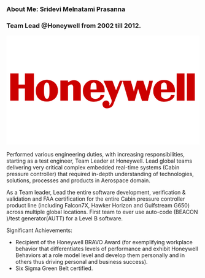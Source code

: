### About Me: Sridevi Melnatami Prasanna
### Team Lead @Honeywell from 2002 till 2012.

![Alt text](Logos/Honeywell-Logo-768x432.png)

Performed various engineering duties, with increasing responsibilities, starting as a test engineer, Team Leader at Honeywell. Lead global teams delivering very critical complex embedded real-time systems (Cabin pressure controller) that required in-depth understanding of technologies, solutions, processes and products in Aerospace domain.

As a Team leader, Lead the entire software development, verification & validation and FAA certification for the entire Cabin pressure controller product line (including Falcon7X, Hawker Horizon and Gulfstream G650) across multiple global locations. First team to ever use auto-code (BEACON )/test generator(AUTT) for a Level B software.
 
Significant Achievements:
- Recipient of the Honeywell BRAVO Award (for exemplifying workplace behavior that differentiates levels of performance and exhibit Honeywell Behaviors at a role model level and develop them personally and in others thus driving personal and business success).
- Six Sigma Green Belt certified.



<!--
**mpsridevi/mpsridevi** is a ✨ _special_ ✨ repository because its `README.md` (this file) appears on your GitHub profile.

Here are some ideas to get you started:

- 🔭 I’m currently working on ...
- 🌱 I’m currently learning ...
- 👯 I’m looking to collaborate on ...
- 🤔 I’m looking for help with ...
- 💬 Ask me about ...
- 📫 How to reach me: ...
- 😄 Pronouns: ...
- ⚡ Fun fact: ...
-->
